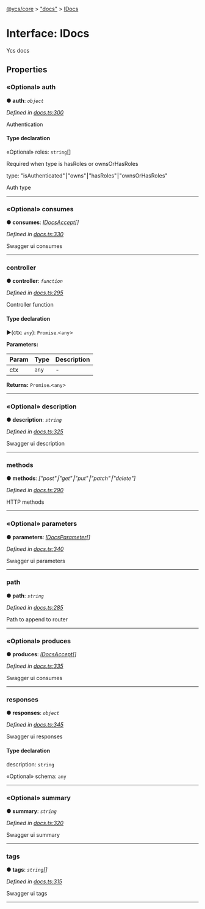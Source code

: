 [@ycs/core](../README.md) > ["docs"](../modules/_docs_.md) > [IDocs](../interfaces/_docs_.idocs.md)



# Interface: IDocs


Ycs docs


## Properties
<a id="auth"></a>

### «Optional» auth

**●  auth**:  *`object`* 

*Defined in [docs.ts:300](https://github.com/yc-server/core/blob/408b191/src/docs.ts#L300)*



Authentication

#### Type declaration




«Optional»  roles: `string`[]


Required when type is hasRoles or ownsOrHasRoles






 type: "isAuthenticated"⎮"owns"⎮"hasRoles"⎮"ownsOrHasRoles"


Auth type







___

<a id="consumes"></a>

### «Optional» consumes

**●  consumes**:  *[IDocsAccept](../modules/_docs_.md#idocsaccept)[]* 

*Defined in [docs.ts:330](https://github.com/yc-server/core/blob/408b191/src/docs.ts#L330)*



Swagger ui consumes




___

<a id="controller"></a>

###  controller

**●  controller**:  *`function`* 

*Defined in [docs.ts:295](https://github.com/yc-server/core/blob/408b191/src/docs.ts#L295)*



Controller function

#### Type declaration
►(ctx: *`any`*): `Promise`.<`any`>



**Parameters:**

| Param | Type | Description |
| ------ | ------ | ------ |
| ctx | `any`   |  - |





**Returns:** `Promise`.<`any`>






___

<a id="description"></a>

### «Optional» description

**●  description**:  *`string`* 

*Defined in [docs.ts:325](https://github.com/yc-server/core/blob/408b191/src/docs.ts#L325)*



Swagger ui description




___

<a id="methods"></a>

###  methods

**●  methods**:  *["post"⎮"get"⎮"put"⎮"patch"⎮"delete"]* 

*Defined in [docs.ts:290](https://github.com/yc-server/core/blob/408b191/src/docs.ts#L290)*



HTTP methods




___

<a id="parameters"></a>

### «Optional» parameters

**●  parameters**:  *[IDocsParameter](_docs_.idocsparameter.md)[]* 

*Defined in [docs.ts:340](https://github.com/yc-server/core/blob/408b191/src/docs.ts#L340)*



Swagger ui parameters




___

<a id="path"></a>

###  path

**●  path**:  *`string`* 

*Defined in [docs.ts:285](https://github.com/yc-server/core/blob/408b191/src/docs.ts#L285)*



Path to append to router




___

<a id="produces"></a>

### «Optional» produces

**●  produces**:  *[IDocsAccept](../modules/_docs_.md#idocsaccept)[]* 

*Defined in [docs.ts:335](https://github.com/yc-server/core/blob/408b191/src/docs.ts#L335)*



Swagger ui consumes




___

<a id="responses"></a>

###  responses

**●  responses**:  *`object`* 

*Defined in [docs.ts:345](https://github.com/yc-server/core/blob/408b191/src/docs.ts#L345)*



Swagger ui responses

#### Type declaration


[index: `string`]: `object`







 description: `string`






«Optional»  schema: `any`








___

<a id="summary"></a>

### «Optional» summary

**●  summary**:  *`string`* 

*Defined in [docs.ts:320](https://github.com/yc-server/core/blob/408b191/src/docs.ts#L320)*



Swagger ui summary




___

<a id="tags"></a>

###  tags

**●  tags**:  *`string`[]* 

*Defined in [docs.ts:315](https://github.com/yc-server/core/blob/408b191/src/docs.ts#L315)*



Swagger ui tags




___


